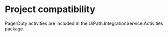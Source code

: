 ﻿# Project compatibility

PagerDuty activities are included in the
                UiPath.IntegrationService.Activities package.




|  |
| ---
